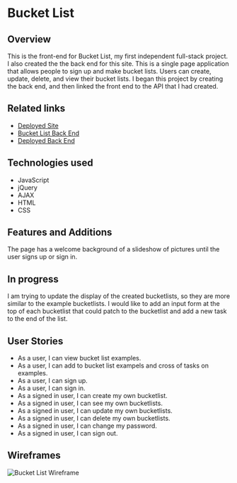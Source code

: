 # Bucket List 

## Overview
This is the front-end for Bucket List, my first independent full-stack project. I also created the the back end for this site. This is a single page application that allows people to sign up and make bucket lists. Users can create, update, delete, and view their bucket lists. I began this project by creating the back end, and then linked the front end to the API that I had created. 

## Related links
- [Deployed Site](https://ashratigan.github.io/bucket-list-client/ "Bucket List Deployed Site")
- [Bucket List Back End](https://github.com/ashratigan/bucket-list-api "Bucket List Back End")
- [Deployed Back End](https://thawing-anchorage-52719.herokuapp.com/ "Bucket List Deployed Back End")

## Technologies used
- JavaScript
- jQuery
- AJAX
- HTML
- CSS

## Features and Additions
The page has a welcome background of a slideshow of pictures until the user signs up or sign in.

## In progress
I am trying to update the display of the created bucketlists, so they are more similar to the example bucketlists. I would like to add an input form at the top of each bucketlist that could patch to the bucketlist and add a new task to the end of the list. 

## User Stories
- As a user, I can view bucket list examples.
- As a user, I can add to bucket list exampels and cross of tasks on examples.
- As a user, I can sign up.
- As a user, I can sign in.
- As a signed in user, I can create my own bucketlist. 
- As a signed in user, I can see my own bucketlists. 
- As a signed in user, I can update my own bucketlists. 
- As a signed in user, I can delete my own bucketlists. 
- As a signed in user, I can change my password.
- As a signed in user, I can sign out.

## Wireframes
![Bucket List Wireframe](https://i.imgur.com/A2hi7hy.jpg)

